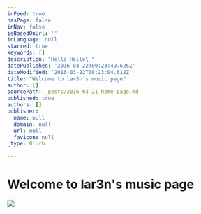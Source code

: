 ```yaml
---
inFeed: true
hasPage: false
inNav: false
isBasedOnUrl: ''
inLanguage: null
starred: true
keywords: []
description: "Hello Hello\_"
datePublished: '2016-03-22T00:23:49.626Z'
dateModified: '2016-03-22T00:23:04.612Z'
title: "Welcome to lar3n's music page"
author: []
sourcePath: _posts/2016-03-21-home-page.md
published: true
authors: []
publisher:
  name: null
  domain: null
  url: null
  favicon: null
_type: Blurb

---
```

# Welcome to lar3n's music page
![](https://the-grid-user-content.s3-us-west-2.amazonaws.com/2f0be0dd-09bf-4f3a-878b-11e7a8327025.jpg)